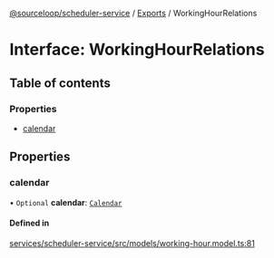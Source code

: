 [@sourceloop/scheduler-service](../README.md) / [Exports](../modules.md) / WorkingHourRelations

# Interface: WorkingHourRelations

## Table of contents

### Properties

- [calendar](WorkingHourRelations.md#calendar)

## Properties

### calendar

• `Optional` **calendar**: [`Calendar`](../classes/Calendar.md)

#### Defined in

[services/scheduler-service/src/models/working-hour.model.ts:81](https://github.com/sourcefuse/loopback4-microservice-catalog/blob/77bb890a2/services/scheduler-service/src/models/working-hour.model.ts#L81)
